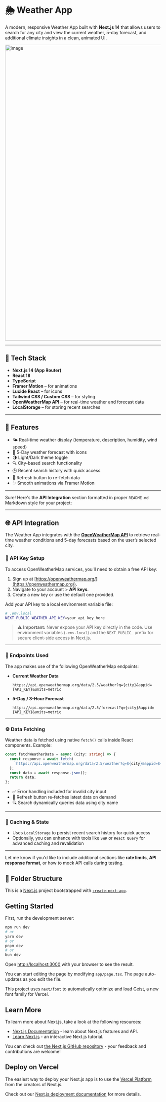 # 🌦️ Weather App

A modern, responsive Weather App built with **Next.js 14** that allows users to search for any city and view the current weather, 5-day forecast, and additional climate insights in a clean, animated UI.

<img width="953" alt="image" src="https://github.com/user-attachments/assets/831949de-1e6e-4602-88b9-ed29e20b3d7f" />



---

## 🔧 Tech Stack

- **Next.js 14 (App Router)**
- **React 18**
- **TypeScript**
- **Framer Motion** – for animations
- **Lucide React** – for icons
- **Tailwind CSS / Custom CSS** – for styling
- **OpenWeatherMap API** – for real-time weather and forecast data
- **LocalStorage** – for storing recent searches

---

## 🚀 Features

- 🌤️ Real-time weather display (temperature, description, humidity, wind speed)
- 📅 5-Day weather forecast with icons
- 🌗 Light/Dark theme toggle
- 🔍 City-based search functionality
- 🕒 Recent search history with quick access
- 🔄 Refresh button to re-fetch data
- ✨ Smooth animations via Framer Motion

---

Sure! Here's the **API Integration** section formatted in proper `README.md` Markdown style for your project:

---

## 🌐 API Integration

The Weather App integrates with the **[OpenWeatherMap API](https://openweathermap.org/api)** to retrieve real-time weather conditions and 5-day forecasts based on the user’s selected city.

### 🔑 API Key Setup

To access OpenWeatherMap services, you'll need to obtain a free API key:

1. Sign up at [https://openweathermap.org/](https://openweathermap.org/).
2. Navigate to your account > **API keys**.
3. Create a new key or use the default one provided.

Add your API key to a local environment variable file:

```bash
# .env.local
NEXT_PUBLIC_WEATHER_API_KEY=your_api_key_here
```

> ⚠️ **Important:** Never expose your API key directly in the code. Use environment variables (`.env.local`) and the `NEXT_PUBLIC_` prefix for secure client-side access in Next.js.

---

### 📡 Endpoints Used

The app makes use of the following OpenWeatherMap endpoints:

- **Current Weather Data**

  ```
  https://api.openweathermap.org/data/2.5/weather?q={city}&appid={API_KEY}&units=metric
  ```

- **5-Day / 3-Hour Forecast**

  ```
  https://api.openweathermap.org/data/2.5/forecast?q={city}&appid={API_KEY}&units=metric
  ```

---

### ⚙️ Data Fetching

Weather data is fetched using native `fetch()` calls inside React components. Example:

```ts
const fetchWeatherData = async (city: string) => {
  const response = await fetch(
    `https://api.openweathermap.org/data/2.5/weather?q=${city}&appid=${process.env.NEXT_PUBLIC_WEATHER_API_KEY}&units=metric`
  );
  const data = await response.json();
  return data;
};
```

- ✅ Error handling included for invalid city input
- 🔁 Refresh button re-fetches latest data on demand
- 🔍 Search dynamically queries data using city name

---

### 💾 Caching & State

- Uses `LocalStorage` to persist recent search history for quick access
- Optionally, you can enhance with tools like `SWR` or `React Query` for advanced caching and revalidation

---

Let me know if you'd like to include additional sections like **rate limits**, **API response format**, or how to mock API calls during testing.


## 🧩 Folder Structure


This is a [Next.js](https://nextjs.org) project bootstrapped with [`create-next-app`](https://nextjs.org/docs/app/api-reference/cli/create-next-app).


## Getting Started

First, run the development server:

```bash
npm run dev
# or
yarn dev
# or
pnpm dev
# or
bun dev
```

Open [http://localhost:3000](http://localhost:3000) with your browser to see the result.

You can start editing the page by modifying `app/page.tsx`. The page auto-updates as you edit the file.

This project uses [`next/font`](https://nextjs.org/docs/app/building-your-application/optimizing/fonts) to automatically optimize and load [Geist](https://vercel.com/font), a new font family for Vercel.

## Learn More

To learn more about Next.js, take a look at the following resources:

- [Next.js Documentation](https://nextjs.org/docs) - learn about Next.js features and API.
- [Learn Next.js](https://nextjs.org/learn) - an interactive Next.js tutorial.

You can check out [the Next.js GitHub repository](https://github.com/vercel/next.js) - your feedback and contributions are welcome!

## Deploy on Vercel

The easiest way to deploy your Next.js app is to use the [Vercel Platform](https://vercel.com/new?utm_medium=default-template&filter=next.js&utm_source=create-next-app&utm_campaign=create-next-app-readme) from the creators of Next.js.

Check out our [Next.js deployment documentation](https://nextjs.org/docs/app/building-your-application/deploying) for more details.
